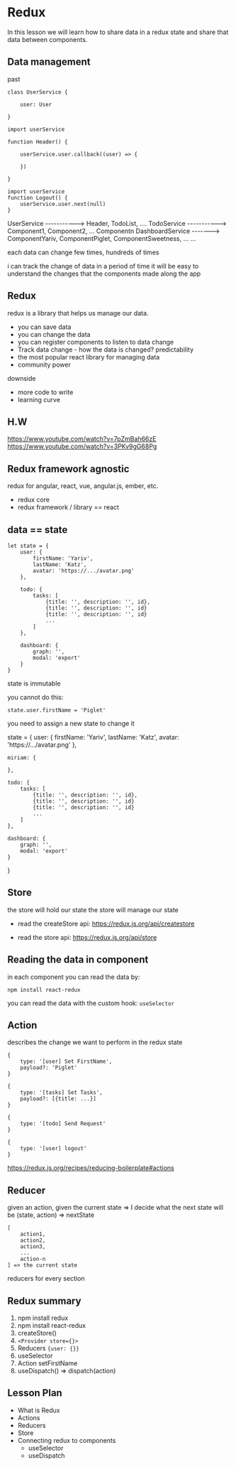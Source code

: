 # Redux

In this lesson we will learn how to share data in a redux state
and share that data between components.

## Data management 

past

```
class UserService {
	
	user: User
	
}
```

```
import userService

function Header() {
	
	userService.user.callback((user) => {
		
	})
	
}
```

```
import userService
function Logout() {
	userService.user.next(null)
}
```


UserService  -----------> Header, TodoList, ....
TodoService  -----------> Component1, Component2, ... Componentn
DashboardService -------> ComponentYariv, ComponentPiglet, ComponentSweetness, ...
...

each data can change few times, hundreds of times

i can track the change of data in a period of time it will be easy to understand 
the changes that the components made along the app

## Redux

redux is a library that helps us manage our data.

- you can save data
- you can change the data
- you can register components to listen to data change
- Track data change - how the data is changed? predictability 
- the most popular react library for managing data
- community power

downside
- more code to write
- learning curve

## H.W

https://www.youtube.com/watch?v=7pZmBah66zE
https://www.youtube.com/watch?v=3PKv9gG68Pg


## Redux framework agnostic

redux for angular, react, vue, angular.js, ember, etc.

  - redux core
  - redux framework / library == react
  
## data == state

```
let state = {
	user: {
		firstName: 'Yariv',
		lastName: 'Katz',
		avatar: 'https://.../avatar.png'
	},
	
	todo: {
		tasks: [
			{title: '', description: '', id},
			{title: '', description: '', id}
			{title: '', description: '', id}
			...
		]
	},
	
	dashboard: {
		graph: '',
		modal: 'export'
	}
}
```

state is immutable

you cannot do this:

```
state.user.firstName = 'Piglet'
```

you need to assign a new state to change it

state = {
	user: {
		firstName: 'Yariv',
		lastName: 'Katz',
		avatar: 'https://.../avatar.png'
	},
	
	miriam: {
		
	},
	
	todo: {
		tasks: [
			{title: '', description: '', id},
			{title: '', description: '', id}
			{title: '', description: '', id}
			...
		]
	},
	
	dashboard: {
		graph: '',
		modal: 'export'
	}
}

## Store

the store will hold our state
the store will manage our state

- read the createStore api: https://redux.js.org/api/createstore

- read the store api: https://redux.js.org/api/store

## Reading the data in component

in each component you can read the data by:

```
npm install react-redux
```

you can read the data with the custom hook: `useSelector`

## Action

describes the change we want to perform in the redux state

```
{
	type: '[user] Set FirstName',
	payload?: 'Piglet'
}

{
	type: '[tasks] Set Tasks',
	payload?: [{title: ...}]
}

{
	type: '[todo] Send Request'
}

{
	type: '[user] logout'
}
```

https://redux.js.org/recipes/reducing-boilerplate#actions



## Reducer

given an action, given the current state => I decide what the next state will be
(state, action) => nextState

```
[
	action1,
	action2,
	action3,
	...
	action-n
] => the current state
```

reducers for every section

## Redux summary

1. npm install redux
2. npm install react-redux
3. createStore()
4. `<Provider store={}>`
5. Reducers `{user: {}}`
6. useSelector
7. Action setFirstName
8. useDispatch() => dispatch(action)


## Lesson Plan

- What is Redux
- Actions
- Reducers
- Store
- Connecting redux to components
  - useSelector
  - useDispatch 